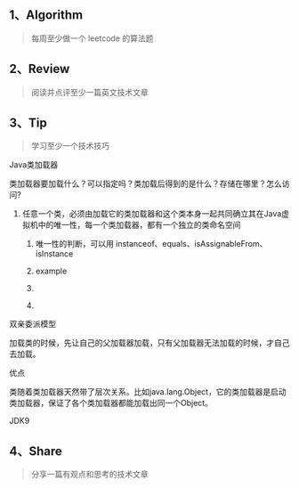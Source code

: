 ## 1、Algorithm

> 每周至少做一个 leetcode 的算法题



## 2、Review

> 阅读并点评至少一篇英文技术文章





## 3、Tip

> 学习至少一个技术技巧

Java类加载器

类加载器要加载什么？可以指定吗？类加载后得到的是什么？存储在哪里？怎么访问?

1. 任意一个类，必须由加载它的类加载器和这个类本身一起共同确立其在Java虚拟机中的唯一性，每一个类加载器，都有一个独立的类命名空间

   1. 唯一性的判断，可以用 instanceof、equals、isAssignableFrom、isInstance

   2. example 

   3. ```java
      
      ```

   4. 



双亲委派模型

加载类的时候，先让自己的父加载器加载，只有父加载器无法加载的时候，才自己去加载。

优点

类随着类加载器天然带了层次关系。比如java.lang.Object，它的类加载器是启动类加载器，保证了各个类加载器都能加载出同一个Object。



JDK9



## 4、Share

> 分享一篇有观点和思考的技术文章

